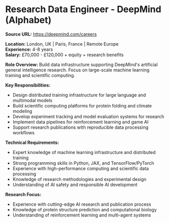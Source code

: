# Research Data Engineer - DeepMind (Alphabet)

**Source URL:** https://deepmind.com/careers

**Location:** London, UK | Paris, France | Remote Europe  
**Experience:** 4-8 years  
**Salary:** £70,000 - £120,000 + equity + research benefits

**Role Overview:**
Build data infrastructure supporting DeepMind's artificial general intelligence research. Focus on large-scale machine learning training and scientific computing.

**Key Responsibilities:**
- Design distributed training infrastructure for large language and multimodal models
- Build scientific computing platforms for protein folding and climate modeling
- Develop experiment tracking and model evaluation systems for research
- Implement data pipelines for reinforcement learning and game AI
- Support research publications with reproducible data processing workflows

**Technical Requirements:**
- Expert knowledge of machine learning infrastructure and distributed training
- Strong programming skills in Python, JAX, and TensorFlow/PyTorch
- Experience with high-performance computing and scientific data processing
- Knowledge of research methodologies and experimental design
- Understanding of AI safety and responsible AI development

**Research Focus:**
- Experience with cutting-edge AI research and publication process
- Knowledge of protein structure prediction and computational biology
- Understanding of reinforcement learning and multi-agent systems
